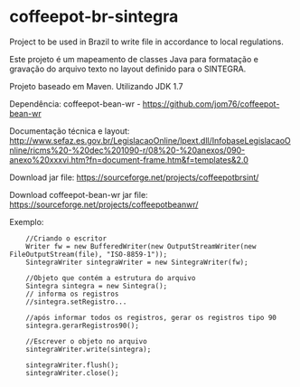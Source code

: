coffeepot-br-sintegra
=====================

Project to be used in Brazil to write file in accordance to local regulations.

Este projeto é um mapeamento de classes Java para formatação e gravação do arquivo texto no layout definido para o SINTEGRA.

Projeto baseado em Maven. Utilizando JDK 1.7


Dependência: coffeepot-bean-wr - 
	https://github.com/jom76/coffeepot-bean-wr
	
Documentação técnica e layout:
  http://www.sefaz.es.gov.br/LegislacaoOnline/lpext.dll/InfobaseLegislacaoOnline/ricms%20-%20dec%201090-r/08%20-%20anexos/090-anexo%20xxxvi.htm?fn=document-frame.htm&f=templates&2.0	

Download jar file: 
	https://sourceforge.net/projects/coffeepotbrsint/

Download coffeepot-bean-wr jar file: 
	https://sourceforge.net/projects/coffeepotbeanwr/  

Exemplo:

		//Criando o escritor
		Writer fw = new BufferedWriter(new OutputStreamWriter(new FileOutputStream(file), "ISO-8859-1"));       
		SintegraWriter sintegraWriter = new SintegraWriter(fw);
		
		//Objeto que contém a estrutura do arquivo
		Sintegra sintegra = new Sintegra();
		// informa os registros
		//sintegra.setRegistro...
		
		//após informar todos os registros, gerar os registros tipo 90
		sintegra.gerarRegistros90();
		
		//Escrever o objeto no arquivo
        sintegraWriter.write(sintegra);		
 
		sintegraWriter.flush();
        sintegraWriter.close();

